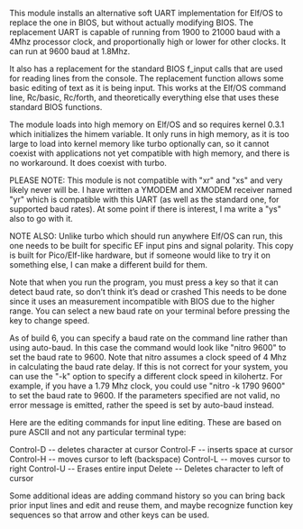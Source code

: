 This module installs an alternative soft UART implementation for Elf/OS to replace the one in BIOS, but without actually modifying BIOS. The replacement UART is capable of running from 1900 to 21000 baud with a 4Mhz processor clock, and proportionally high or lower for other clocks. It can run at 9600 baud at 1.8Mhz.

It also has a replacement for the standard BIOS f_input calls that are used for reading lines from the console. The replacement function allows some basic editing of text as it is being input. This works at the Elf/OS command line, Rc/basic, Rc/forth, and theoretically everything else that uses these standard BIOS functions.

The module loads into high memory on Elf/OS and so requires kernel 0.3.1 which initializes the himem variable. It only runs in high memory, as it is too large to load into kernel memory like turbo optionally can, so it cannot coexist with applications not yet compatible with high memory, and there is no workaround. It does coexist with turbo.

PLEASE NOTE: This module is not compatible with "xr" and "xs" and very likely never will be. I have written a YMODEM and XMODEM receiver named "yr" which is compatible with this UART (as well as the standard one, for supported baud rates). At some point if there is interest, I ma write a "ys" also to go with it.

NOTE ALSO: Unlike turbo which should run anywhere Elf/OS can run, this one needs to be built for specific EF input pins and signal polarity. This copy is built for Pico/Elf-like hardware, but if someone would like to try it on something else, I can make a different build for them.

Note that when you run the program, you must press a key so that it can detect baud rate, so don’t think it’s dead or crashed This needs to be done since it uses an measurement incompatible with BIOS due to the higher range. You can select a new baud rate on your terminal before pressing the key to change speed.

As of build 6, you can specify a baud rate on the command line rather than using auto-baud. In this case the command would look like "nitro 9600" to set the baud rate to 9600. Note that nitro assumes a clock speed of 4 Mhz in calculating the baud rate delay. If this is not correct for your system, you can use the "-k" option to specify a different clock speed in kilohertz. For example, if you have a 1.79 Mhz clock, you could use "nitro -k 1790 9600" to set the baud rate to 9600. If the parameters specified are not valid, no error message is emitted, rather the speed is set by auto-baud instead.

Here are the editing commands for input line editing. These are based on pure ASCII and not any particular terminal type:

Control-D -- deletes character at cursor
Control-F -- inserts space at cursor
Control-H -- moves cursor to left (backspace)
Control-L -- moves cursor to right
Control-U -- Erases entire input
Delete -- Deletes character to left of cursor

Some additional ideas are adding command history so you can bring back prior input lines and edit and reuse them, and maybe recognize function key sequences so that arrow and other keys can be used.

